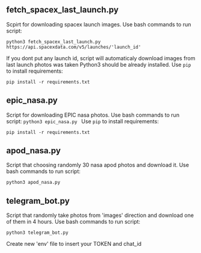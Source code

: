 ## fetch_spacex_last_launch.py
Scpirt for downloading spacex launch images. Use bash commands to run script: 


```
python3 fetch_spacex_last_launch.py https://api.spacexdata.com/v5/launches/'launch_id' 
``` 


If you dont put any launch id, script will automaticaly download images from last launch photos was taken 
Python3 should be already installed. 
Use `pip` to install requirements:
```
pip install -r requirements.txt
```
## epic_nasa.py
Script for downloading EPIC nasa photos. Use bash commands to run script: 
```python3 epic_nasa.py ```
Use `pip` to install requirements:
```
pip install -r requirements.txt
```
## apod_nasa.py
Script that choosing randomly 30 nasa apod photos and download it. Use bash commands to run script:


```
python3 apod_nasa.py
```
## telegram_bot.py
Script that randomly take photos from 'images' direction and download one of them in 4 hours. Use bash commands to run script:


```
python3 telegram_bot.py
```

Create new 'env' file to insert your TOKEN and chat_id